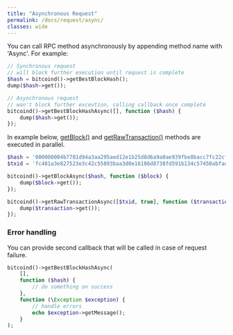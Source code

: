 ```yaml
---
title: "Asynchronous Request"
permalink: /docs/request/async/
classes: wide
---
```

You can call RPC method asynchronously by appending method name with 'Async'.
For example:
```php
// Synchronous request
// will block further execution until request is complete
$hash = bitcoind()->getBestBlockHash();
dump($hash->get());

// Asynchronous request
// won't block further exceution, calling callback once complete
bitcoind()->getBestBlockHashAsync([], function ($hash) {
    dump($hash->get());
});
```

In example below, [getBlock()](https://bitcoin.org/en/developer-reference#getblock) and [getRawTransaction()](https://bitcoin.org/en/developer-reference#getrawtransaction) methods are executed in parallel.
```php
$hash = '000000004b7701d94a3aa295aed12e1b25d8d6a9a0ae939fbe8bacc7fc22cf82';
$txid = 'fc481a3e827523e3c42c55893baa3d0e16186d8738fd591b134c57450abfadb7';

bitcoind()->getBlockAsync($hash, function ($block) {
    dump($block->get());
});

bitcoind()->getRawTransactionAsync([$txid, true], function ($transaction) {
    dump($transaction->get());
});
```

### Error handling
You can provide second callback that will be called in case of request failure.
```php
bitcoind()->getBestBlockHashAsync(
    [],
    function ($hash) {
        // do something on success
    },
    function (\Exception $exception) {
        // handle errors
        echo $exception->getMessage();
    }
);
```
